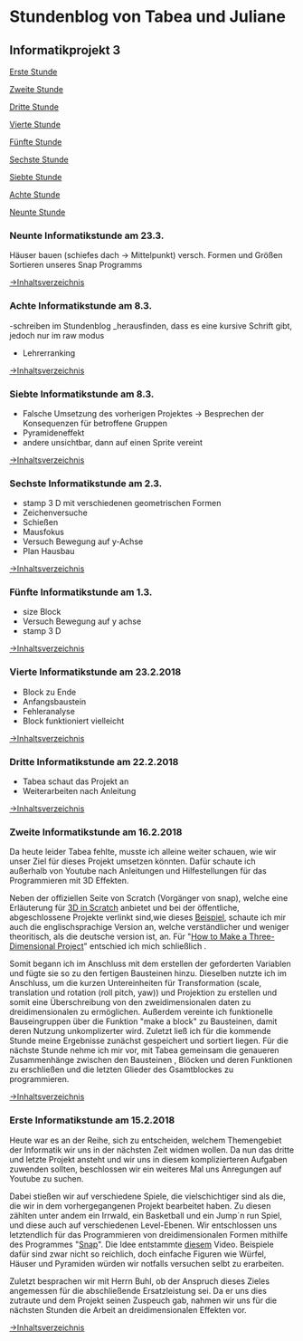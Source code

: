# <a name="Inhaltsverzeichnis"></a> Stundenblog von Tabea und Juliane

## Informatikprojekt 3


[Erste Stunde](#eins)

[Zweite Stunde](#zwei)

[Dritte Stunde](#drei)

[Vierte Stunde](#vier)

[Fünfte Stunde](#fünf)

[Sechste Stunde](#sechs)

[Siebte Stunde](#sieben)

[Achte Stunde](#acht)

[Neunte Stunde](#neun)


### <a name="neun"></a>Neunte Informatikstunde am 23.3.
Häuser bauen (schiefes dach -> Mittelpunkt) versch. Formen und Größen
Sortieren unseres Snap Programms

[→Inhaltsverzeichnis](#Inhaltsverzeichnis)


### <a name="acht"></a>Achte Informatikstunde am 8.3.
-schreiben im Stundenblog
_herausfinden, dass es eine kursive Schrift gibt, jedoch nur im raw modus
- Lehrerranking

[→Inhaltsverzeichnis](#Inhaltsverzeichnis)


### <a name="sieben"></a>Siebte Informatikstunde am 8.3.
- Falsche Umsetzung des vorherigen Projektes
-> Besprechen der Konsequenzen für betroffene Gruppen  
- Pyramideneffekt
- andere unsichtbar, dann auf einen Sprite vereint

[→Inhaltsverzeichnis](#Inhaltsverzeichnis)


### <a name="sechs"></a>Sechste Informatikstunde am 2.3.
- stamp 3 D mit verschiedenen geometrischen Formen
- Zeichenversuche
- Schießen
- Mausfokus
- Versuch Bewegung auf y-Achse
- Plan Hausbau

[→Inhaltsverzeichnis](#Inhaltsverzeichnis)


### <a name="fünf"></a>Fünfte Informatikstunde am 1.3.
- size Block
- Versuch Bewegung auf y achse
- stamp 3 D

[→Inhaltsverzeichnis](#Inhaltsverzeichnis)

### <a name="vier"></a>Vierte Informatikstunde am 23.2.2018
- Block zu Ende
- Anfangsbaustein
- Fehleranalyse
- Block funktioniert vielleicht

[→Inhaltsverzeichnis](#Inhaltsverzeichnis)


### <a name="drei"></a>Dritte Informatikstunde am 22.2.2018
- Tabea schaut das Projekt an
- Weiterarbeiten nach Anleitung

[→Inhaltsverzeichnis](#Inhaltsverzeichnis)


### <a name="zwei"></a>Zweite Informatikstunde am 16.2.2018

Da heute leider Tabea fehlte, musste ich alleine weiter schauen, wie wir unser Ziel für dieses Projekt umsetzen könnten. Dafür schaute ich  außerhalb von Youtube nach Anleitungen und Hilfestellungen für das Programmieren mit 3D Effekten. 

Neben der offiziellen Seite von Scratch (Vorgänger von snap), welche eine Erläuterung für  <a href="https://scratch-dach.info/wiki/3D in Scratch">3D in Scratch</a> anbietet und bei der öffentliche, abgeschlossene Projekte verlinkt sind,wie dieses <a href="- https://scratch.mit.edu/projects/47766/#editor">Beispiel</a>, schaute ich mir auch die englischsprachige Version an, welche verständlicher und weniger theoritisch, als die deutsche version ist, an. Für "<a href="https://wiki.scratch.mit.edu/wiki/How_to_Make_a_Three-Dimensional_Project">How to Make a Three-Dimensional Project</a>" entschied ich mich schließlich .

Somit begann ich im Anschluss mit dem erstellen der geforderten Variablen und fügte sie so zu den fertigen Bausteinen hinzu. Dieselben nutzte ich im Anschluss, um die kurzen Untereinheiten für Transformation (scale, translation und rotation (roll pitch, yaw)) und Projektion zu erstellen und somit eine Überschreibung von den zweidimensionalen daten zu dreidimensionalen zu ermöglichen. Außerdem vereinte ich funktionelle Bauseingruppen über die Funktion "make a block" zu Bausteinen, damit deren Nutzung unkomplizerter wird. Zuletzt ließ ich für die kommende Stunde meine Ergebnisse zunächst gespeichert und sortiert liegen. Für die nächste Stunde nehme ich mir vor, mit Tabea gemeinsam die genaueren Zusammenhänge zwischen den Bausteinen , Blöcken und deren Funktionen zu erschließen und die letzten Glieder des Gsamtblockes zu programmieren.
 

[→Inhaltsverzeichnis](#Inhaltsverzeichnis)


### <a name="eins"></a>Erste Informatikstunde am 15.2.2018

Heute war es an der Reihe, sich zu entscheiden, welchem Themengebiet der Informatik wir uns in der nächsten Zeit widmen wollen. Da nun das dritte und letzte Projekt ansteht und wir uns in diesem komplizierteren Aufgaben zuwenden sollten, beschlossen wir ein weiteres Mal uns Anregungen auf Youtube zu suchen.

Dabei stießen wir auf verschiedene Spiele, die vielschichtiger sind als die, die wir in dem vorhergegangenen Projekt bearbeitet haben. Zu diesen zählten unter andem ein Irrwald, ein Basketball und ein Jump´n run Spiel, und diese auch auf verschiedenen Level-Ebenen. Wir entschlossen uns letztendlich für das Programmieren von dreidimensionalen Formen mithilfe des Programmes "<a href="http://snap.berkeley.edu/snapsource/snap.html">Snap</a>". Die Idee entstammte <a href="https://www.youtube.com/watch?v=bTn4S9WyVUc
">diesem</a> Video. Beispiele dafür sind zwar nicht so reichlich, doch einfache Figuren wie Würfel, Häuser und Pyramiden würden wir notfalls versuchen selbt zu erarbeiten.

Zuletzt besprachen wir mit Herrn Buhl, ob der Anspruch dieses Zieles angemessen für die abschließende Ersatzleistung sei. Da er uns dies 
zutraute und dem Projekt seinen Zuspeuch gab, nahmen wir uns für die nächsten Stunden die Arbeit an dreidimensionalen Effekten vor.


[→Inhaltsverzeichnis](#Inhaltsverzeichnis)
